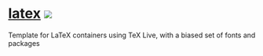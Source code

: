 
# [latex](https://hub.docker.com/r/productionwentdown/latex/) [![](https://images.microbadger.com/badges/version/productionwentdown/latex.svg)](https://microbadger.com/images/productionwentdown/latex "Get your own version badge on microbadger.com")

Template for LaTeX containers using TeX Live, with a biased set of fonts and packages
